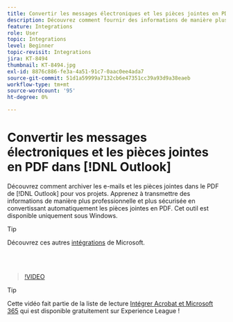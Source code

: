 ```yaml
---
title: Convertir les messages électroniques et les pièces jointes en PDF dans  [!DNL Outlook]
description: Découvrez comment fournir des informations de manière plus professionnelle et plus sécurisée dans  [!DNL Outlook]
feature: Integrations
role: User
topic: Integrations
level: Beginner
topic-revisit: Integrations
jira: KT-8494
thumbnail: KT-8494.jpg
exl-id: 8876c886-fe3a-4a51-91c7-0aac0ee4ada7
source-git-commit: 51d1a59999a7132cb6e47351cc39a93d9a38eaeb
workflow-type: tm+mt
source-wordcount: '95'
ht-degree: 0%

---
```


# Convertir les messages électroniques et les pièces jointes en PDF dans [!DNL Outlook]

Découvrez comment archiver les e-mails et les pièces jointes dans le PDF de [!DNL Outlook] pour vos projets. Apprenez à transmettre des informations de manière plus professionnelle et plus sécurisée en convertissant automatiquement les pièces jointes en PDF. Cet outil est disponible uniquement sous Windows.

>[!TIP]
>
>Découvrez ces autres [intégrations](../integrate/integrate-overview.md#microsoft) de Microsoft.

<br> 

>[!VIDEO](https://video.tv.adobe.com/v/336859?quality=12&learn=on&hidetitle=true)

>[!TIP]
>
>Cette vidéo fait partie de la liste de lecture [Intégrer Acrobat et Microsoft 365](https://experienceleague.adobe.com/fr/playlists/acrobat-integrate-microsoft-365) qui est disponible gratuitement sur Experience League !
